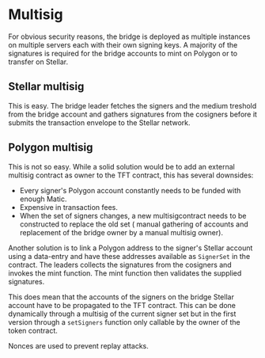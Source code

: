# Multisig

For obvious security reasons, the bridge is deployed as multiple instances on multiple servers each with their own signing keys. A majority of the signatures is required for the bridge accounts to mint on Polygon or to transfer on Stellar.

## Stellar multisig

This is easy. The bridge leader fetches the signers and the medium treshold from the bridge account and gathers signatures from the cosigners before it submits the transaction envelope to the Stellar network.

## Polygon multisig

This is not so easy. While a solid solution would be to add an external multisig contract as owner to the TFT contract, this has several downsides:

- Every signer's Polygon account constantly needs to be funded with enough Matic.
- Expensive in transaction fees.
- When the set of signers changes, a new multisigcontract needs to be constructed to replace the old set ( manual gathering of accounts and replacement of the bridge owner by a manual multisig owner).

Another solution is to link a Polygon address to the signer's Stellar account using a data-entry and have these addresses available as `SignerSet` in the contract.
The leaders collects the signatures from the cosigners and invokes the mint function. The mint function then validates the supplied signatures.

This does mean that the accounts of the signers on the bridge Stellar account have to be propagated to the TFT contract.
This can be done dynamically through a multisig of the current signer set but in the first version through a `setSigners` function only callable by the owner of the token contract.

Nonces are used to prevent replay attacks.
